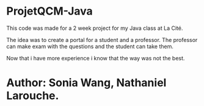 # ProjetQCM-Java
 
This code was made for a 2 week project for my Java class at La Cité.

The idea was to create a portal for a student and a professor. The professor can make exam with the questions and the student can take them.

Now that i have more experience i know that the way was not the best.
# Author: Sonia Wang, Nathaniel Larouche.
